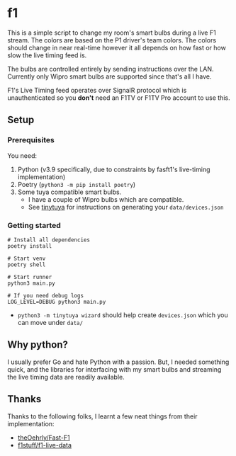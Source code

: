 # f1

This is a simple script to change my room's smart bulbs during a live F1 stream. The colors are based on the P1 driver's team colors. The colors should change in near real-time however it all depends on how fast or how slow the live timing feed is.

The bulbs are controlled entirely by sending instructions over the LAN. Currently only Wipro smart bulbs are supported since that's all I have.

F1's Live Timing feed operates over SignalR protocol which is unauthenticated so you **don't** need an F1TV or F1TV Pro account to use this.

## Setup

### Prerequisites
You need:
1. Python (v3.9 specifically, due to constraints by fasft1's live-timing implementation)
2. Poetry (`python3 -m pip install poetry`)
2. Some tuya compatible smart bulbs.
    - I have a couple of Wipro bulbs which are compatible.
    - See [tinytuya](https://github.com/jasonacox/tinytuya) for instructions on generating your `data/devices.json`

### Getting started

```
# Install all dependencies
poetry install

# Start venv
poetry shell

# Start runner
python3 main.py

# If you need debug logs
LOG_LEVEL=DEBUG python3 main.py
```

- `python3 -m tinytuya wizard` should help create `devices.json` which you can move under `data/`

## Why python?

I usually prefer Go and hate Python with a passion. But, I needed something quick, and the libraries for interfacing with my smart bulbs and streaming the live timing data are readily available.

## Thanks

Thanks to the following folks, I learnt a few neat things from their implementation:

- [theOehrly/Fast-F1](https://github.com/theOehrly/Fast-F1)
- [f1stuff/f1-live-data](https://github.com/f1stuff/f1-live-data)
